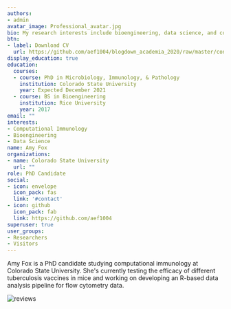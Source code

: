 ```yaml
---
authors:
- admin
avatar_image: Professional_avatar.jpg
bio: My research interests include bioengineering, data science, and computational immunology.
btn:
- label: Download CV
  url: https://github.com/aef1004/blogdown_academia_2020/raw/master/content/authors/admin/Amy%20Fox%20CV.pdf
display_education: true
education:
  courses:
  - course: PhD in Microbiology, Immunology, & Pathology
    institution: Colorado State University
    year: Expected December 2021
  - course: BS in Bioengineering
    institution: Rice University
    year: 2017
email: ""
interests:
- Computational Immunology
- Bioengineering
- Data Science
name: Amy Fox
organizations:
- name: Colorado State University
  url: ""
role: PhD Candidate
social:
- icon: envelope
  icon_pack: fas
  link: '#contact'
- icon: github
  icon_pack: fab
  link: https://github.com/aef1004
superuser: true
user_groups:
- Researchers
- Visitors
---
```


Amy Fox is a PhD candidate studying computational immunology at Colorado State University. She's currently testing the efficacy of different tuberculosis vaccines in mice and working on developing an R-based data analysis pipeline for flow cytometry data.

![reviews]()


